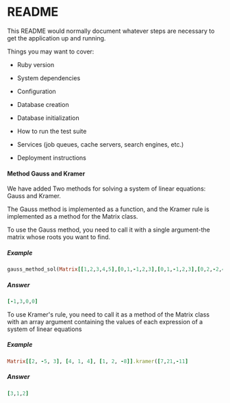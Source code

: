 # README

This README would normally document whatever steps are necessary to get the
application up and running.

Things you may want to cover:

* Ruby version

* System dependencies

* Configuration

* Database creation

* Database initialization

* How to run the test suite

* Services (job queues, cache servers, search engines, etc.)

* Deployment instructions

#### Method Gauss and Kramer

We have added Two methods for solving a system of linear equations: Gauss and Kramer.

The Gauss method is implemented as a function, and the Kramer rule is implemented as a method for the Matrix class.

To use the Gauss method, you need to call it with a single argument-the matrix whose roots you want to find.

##### Example 
```ruby
gauss_method_sol(Matrix[[1,2,3,4,5],[0,1,-1,2,3],[0,1,-1,2,3],[0,2,-2,4,6]].row_vectors
```
##### Answer
```ruby
[-1,3,0,0]
```

To use Kramer's rule, you need to call it as a method of the Matrix class with an array argument containing the values of each expression of a system of linear equations
##### Example 
```ruby
Matrix[[2, -5, 3], [4, 1, 4], [1, 2, -8]].kramer([7,21,-11]
```
##### Answer
```ruby
[3,1,2]
```